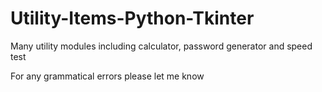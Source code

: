 # Utility-Items-Python-Tkinter
Many utility modules including calculator, password generator and speed test

For any grammatical errors please let me know
